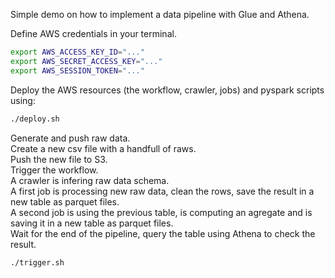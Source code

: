 Simple demo on how to implement a data pipeline with Glue and Athena.  

Define AWS credentials in your terminal.  
```bash
export AWS_ACCESS_KEY_ID="..."  
export AWS_SECRET_ACCESS_KEY="..."  
export AWS_SESSION_TOKEN="..."  
```

Deploy the AWS resources (the workflow, crawler, jobs) and pyspark scripts using: 
```bash
./deploy.sh
```
Generate and push raw data.  
Create a new csv file with a handfull of raws.  
Push the new file to S3.  
Trigger the workflow.  
A crawler is infering raw data schema.  
A first job is processing new raw data, clean the rows, save the result in a new table as parquet files.  
A second job is using the previous table, is computing an agregate and is saving it in a new table as parquet files.  
Wait for the end of the pipeline, query the table using Athena to check the result.  
```bash
./trigger.sh
```

